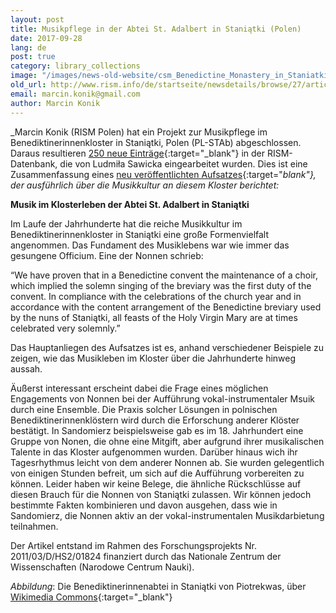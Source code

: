 ```yaml
---
layout: post
title: Musikpflege in der Abtei St. Adalbert in Staniątki (Polen)
date: 2017-09-28
lang: de
post: true
category: library_collections
image: "/images/news-old-website/csm_Benedictine_Monastery_in_Staniatki_PL-STAb_a0a458a2b9.jpg"
old_url: http://www.rism.info/de/startseite/newsdetails/browse/27/article/64/music-in-the-convent-of-st-adalberts-abbey-in-staniatki-poland.html
email: marcin.konik@gmail.com
author: Marcin Konik
---
```


_Marcin Konik (RISM Polen) hat ein Projekt zur Musikpflege im Benediktinerinnenkloster in Staniątki, Polen (PL-STAb) abgeschlossen. Daraus resultieren [250 neue Einträge](https://opac.rism.info/search?View=rism&siglum=PL-STAb){:target="_blank"} in der RISM-Datenbank, die von Ludmiła Sawicka eingearbeitet wurden. Dies ist eine Zusammenfassung eines [neu veröffentlichten Aufsatzes](https://doi.org/10.5281/zenodo.846546){:target="_blank"}, der ausführlich über die Musikkultur an diesem Kloster berichtet:_


**Musik im Klosterleben der Abtei St. Adalbert in Staniątki**

Im Laufe der Jahrhunderte hat die reiche Musikkultur im Benediktinerinnenkloster in Staniątki eine große Formenvielfalt angenommen. Das Fundament des Musiklebens war wie immer das gesungene Officium. Eine der Nonnen schrieb:

“We have proven that in a Benedictine convent the maintenance of a choir, which implied the solemn singing of the breviary was the first duty of the convent. In compliance with the celebrations of the church year and in accordance with the content arrangement of the Benedictine breviary used by the nuns of Staniątki, all feasts of the Holy Virgin Mary are at times celebrated very solemnly.”

Das Hauptanliegen des Aufsatzes ist es, anhand verschiedener Beispiele zu zeigen, wie das Musikleben im Kloster über die Jahrhunderte hinweg aussah.

Äußerst interessant erscheint dabei die Frage eines möglichen Engagements von Nonnen bei der Aufführung vokal-instrumentaler Msuik durch eine Ensemble. Die Praxis solcher Lösungen in polnischen Benediktinerinnenklöstern wird durch die Erforschung anderer Klöster bestätigt. In Sandomierz beispielsweise gab es im 18. Jahrhundert eine Gruppe von Nonen, die ohne eine Mitgift, aber aufgrund ihrer musikalischen Talente in das Kloster aufgenommen wurden. Darüber hinaus wich ihr Tagesrhythmus leicht von dem anderer Nonnen ab. Sie wurden gelegentlich von einigen Stunden befreit, um sich auf die Aufführung vorbereiten zu können. Leider haben wir keine Belege, die ähnliche Rückschlüsse auf diesen Brauch für die Nonnen von Staniątki zulassen. Wir können jedoch bestimmte Fakten kombinieren und davon ausgehen, dass wie in Sandomierz, die Nonnen aktiv an der vokal-instrumentalen Musikdarbietung teilnahmen.

Der Artikel entstand im Rahmen des Forschungsprojekts Nr. 2011/03/D/HS2/01824 finanziert durch das Nationale Zentrum der Wissenschaften (Narodowe Centrum Nauki).

_Abbildung_: Die Benediktinerinnenabtei in Staniątki von Piotrekwas, über [Wikimedia Commons](https://commons.wikimedia.org/wiki/File:Zesp%C3%B3%C5%82_klasztorny_Benedyktynek,_Stani%C4%85tki,_A-251_M_16.jpg){:target="_blank"}
